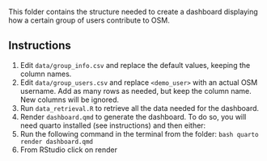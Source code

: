 This folder contains the structure needed to create a dashboard displaying how a certain group of users contribute to OSM.

## Instructions

1. Edit `data/group_info.csv` and replace the default values, keeping the column names.
2. Edit `data/group_users.csv` and replace `<demo_user>` with an actual OSM username. Add as many rows as needed, but keep the column name. New columns will be ignored.
3. Run `data_retrieval.R` to retrieve all the data needed for the dashboard.
4. Render `dashboard.qmd` to generate the dashboard. To do so, you will need quarto installed (see instructions) and then either:
  1. Run the following command in the terminal from the folder:
    ```bash
    quarto render dashboard.qmd
    ```
  2. From RStudio click on render
